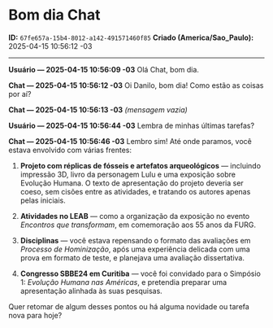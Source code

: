 # Bom dia Chat

**ID:** `67fe657a-15b4-8012-a142-491571460f85`
**Criado (America/Sao_Paulo):** 2025-04-15 10:56:12 -03

---

**Usuário — 2025-04-15 10:56:09 -03**
Olá Chat, bom dia.

**Chat — 2025-04-15 10:56:12 -03**
Oi Danilo, bom dia! Como estão as coisas por aí?

**Chat — 2025-04-15 10:56:13 -03**
_(mensagem vazia)_

**Usuário — 2025-04-15 10:56:44 -03**
Lembra de minhas últimas tarefas?

**Chat — 2025-04-15 10:56:46 -03**
Lembro sim! Até onde paramos, você estava envolvido com várias frentes:

1. **Projeto com réplicas de fósseis e artefatos arqueológicos** — incluindo impressão 3D, livro da personagem Lulu e uma exposição sobre Evolução Humana. O texto de apresentação do projeto deveria ser coeso, sem cisões entre as atividades, e tratando os autores apenas pelas iniciais.

2. **Atividades no LEAB** — como a organização da exposição no evento *Encontros que transformam*, em comemoração aos 55 anos da FURG.

3. **Disciplinas** — você estava repensando o formato das avaliações em *Processo de Hominização*, após uma experiência delicada com uma prova em formato de teste, e planejava uma avaliação dissertativa.

4. **Congresso SBBE24 em Curitiba** — você foi convidado para o Simpósio 1: *Evolução Humana nas Américas*, e pretendia preparar uma apresentação alinhada às suas pesquisas.

Quer retomar de algum desses pontos ou há alguma novidade ou tarefa nova para hoje?
